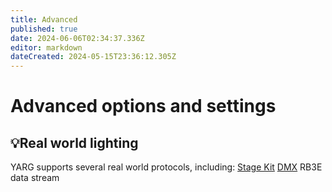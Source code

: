 ```yaml
---
title: Advanced
published: true
date: 2024-06-06T02:34:37.336Z
editor: markdown
dateCreated: 2024-05-15T23:36:12.305Z
---
```


# Advanced options and settings
## 💡Real world lighting
YARG supports several real world protocols, including:
[Stage Kit](/stage-kit)
[DMX](/DMX)
RB3E data stream
